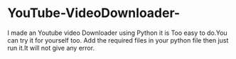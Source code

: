 # YouTube-VideoDownloader-
I made an Youtube video Downloader using Python it is Too easy to do.You can try it for yourself too.
Add the required files in your python file then just run it.It will not give any error.
